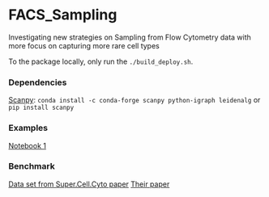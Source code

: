 # FACS_Sampling
Investigating new strategies on Sampling from Flow Cytometry data with more focus on capturing more rare cell types

To the package locally, only run the `./build_deploy.sh`.

### Dependencies
[Scanpy](https://scanpy.readthedocs.io/en/stable/installation.html): `conda install -c conda-forge scanpy python-igraph leidenalg` or `pip install scanpy`

### Examples
[Notebook 1](https://github.com/EhsanKA/FACS_Sampling/blob/v0.0.1-alpha/notebooks/Identity/Schayan_Identity_healthy.ipynb)

### Benchmark
[Data set from Super.Cell.Cyto paper](https://zenodo.org/records/8274907)
[Their paper](https://github.com/phipsonlab/SuperCellCyto)